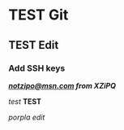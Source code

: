 # TEST Git

## TEST Edit

### Add SSH keys

***notzipo@msn.com from XZiPQ***

*test*
**TEST**

*porpla edit*
